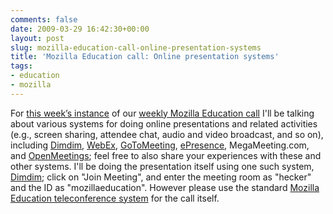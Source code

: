 ```yaml
---
comments: false
date: 2009-03-29 16:42:30+00:00
layout: post
slug: mozilla-education-call-online-presentation-systems
title: 'Mozilla Education call: Online presentation systems'
tags:
- education
- mozilla
---
```


For [this week’s instance](https://wiki.mozilla.org/Education/StatusMeetings/2009-03-30) of our [weekly Mozilla Education call](https://wiki.mozilla.org/Education/StatusMeetings) I'll be talking about various systems for doing online presentations and related activities (e.g., screen sharing, attendee chat, audio and video broadcast, and so on), including [Dimdim](http://www.dimdim.com/), [WebEx](http://www.webex.com/), [GoToMeeting](http://www.gotomeeting.com/), [ePresence](http://epresence.tv/), MegaMeeting.com, and [OpenMeetings](http://code.google.com/p/openmeetings/); feel free to also share your experiences with these and other systems. I'll be doing the presentation itself using one such system, [Dimdim](http://www.dimdim.com/); click on "Join Meeting", and enter the meeting room as "hecker" and the ID as "mozillaeducation". However please use the standard [Mozilla Education teleconference system](https://wiki.mozilla.org/Education/StatusMeetings) for the call itself.
